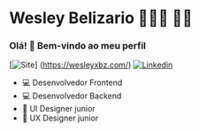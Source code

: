 # Wesley Belizario 👨🏻‍💻 🏳️‍🌈

### Olá! 👋 Bem-vindo ao meu perfil


[![Site](https://img.shields.io/twitter/url?&label=Site&labelColor=24292e&color=24292e&style=for-the-badge&url=https%3A%2F%2Ftwiter.com%2Fwesley_bz)]
(https://wesleyxbz.com/)
[![Linkedin](https://img.shields.io/twitter/url?&label=Linkedin&logo=linkedin&labelColor=006097&color=006097&style=for-the-badge&url=https%3A%2F%2Ftwiter.com%2Fwesley_bz)](https://www.linkedin.com/in/wesley-belizario-824127162/)


* 💻 Desenvolvedor Frontend
* 💻 Desenvolvedor Backend
* 🎨 UI Designer junior
* 🙋 UX Designer junior
